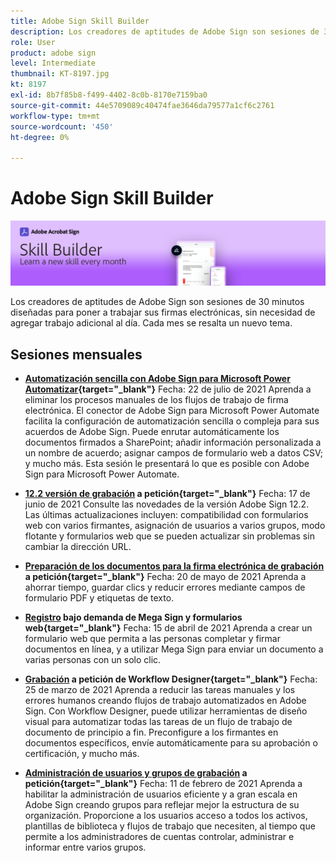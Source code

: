 ```yaml
---
title: Adobe Sign Skill Builder
description: Los creadores de aptitudes de Adobe Sign son sesiones de 30 minutos diseñadas para poner a trabajar sus firmas electrónicas sin necesidad de agregar trabajo adicional al día
role: User
product: adobe sign
level: Intermediate
thumbnail: KT-8197.jpg
kt: 8197
exl-id: 8b7f85b8-f499-4402-8c0b-8170e7159ba0
source-git-commit: 44e5709089c40474fae3646da79577a1cf6c2761
workflow-type: tm+mt
source-wordcount: '450'
ht-degree: 0%

---
```


# Adobe Sign Skill Builder

![Banner del generador de aptitudes](../assets/SB_Hero.png)

Los creadores de aptitudes de Adobe Sign son sesiones de 30 minutos diseñadas para poner a trabajar sus firmas electrónicas, sin necesidad de agregar trabajo adicional al día. Cada mes se resalta un nuevo tema.

## Sesiones mensuales

* **[Automatización sencilla con Adobe Sign para Microsoft Power Automatizar](https://sign-skillbuilder-july.joinus.adobeevents.com/){target=&quot;_blank&quot;}**
Fecha: 22 de julio de 2021 Aprenda a eliminar los procesos manuales de los flujos de trabajo de firma electrónica. El conector de Adobe Sign para Microsoft Power Automate facilita la configuración de automatización sencilla o compleja para sus acuerdos de Adobe Sign. Puede enrutar automáticamente los documentos firmados a SharePoint; añadir información personalizada a un nombre de acuerdo; asignar campos de formulario web a datos CSV; y mucho más. Esta sesión le presentará lo que es posible con Adobe Sign para Microsoft Power Automate.

* **[12.2 versión de grabación](https://event.on24.com/wcc/r/3163201/07B1E175783B1F37248E7AE08091D6C6) a petición{target=&quot;_blank&quot;}**
Fecha: 17 de junio de 2021 Consulte las novedades de la versión Adobe Sign 12.2. Las últimas actualizaciones incluyen: compatibilidad con formularios web con varios firmantes, asignación de usuarios a varios grupos, modo flotante y formularios web que se pueden actualizar sin problemas sin cambiar la dirección URL.

* **[Preparación de los documentos para la firma electrónica de grabación](https://event.on24.com/wcc/r/3121756/E99C17996EB39D270728FC57D062F46B) a petición{target=&quot;_blank&quot;}**
Fecha: 20 de mayo de 2021 Aprenda a ahorrar tiempo, guardar clics y reducir errores mediante campos de formulario PDF y etiquetas de texto.

* **[Registro](https://event.on24.com/wcc/r/3032025/7FF45B7F803724D32534FD1B0D610AD6) bajo demanda de Mega Sign y formularios web{target=&quot;_blank&quot;}**
Fecha: 15 de abril de 2021 Aprenda a crear un formulario web que permita a las personas completar y firmar documentos en línea, y a utilizar Mega Sign para enviar un documento a varias personas con un solo clic.

* **[Grabación](https://event.on24.com/wcc/r/3031957/7D9B2B2431639F2D6B91449B932F6632) a petición de Workflow Designer{target=&quot;_blank&quot;}**
Fecha: 25 de marzo de 2021 Aprenda a reducir las tareas manuales y los errores humanos creando flujos de trabajo automatizados en Adobe Sign. Con Workflow Designer, puede utilizar herramientas de diseño visual para automatizar todas las tareas de un flujo de trabajo de documento de principio a fin. Preconfigure a los firmantes en documentos específicos, envíe automáticamente para su aprobación o certificación, y mucho más.

* **[Administración de usuarios y grupos de grabación](https://event.on24.com/wcc/r/2954084/6EEDCD348E72E9C8E64F5B7E4ADB4642) a petición{target=&quot;_blank&quot;}**
Fecha: 11 de febrero de 2021 Aprenda a habilitar la administración de usuarios eficiente y a gran escala en Adobe Sign creando grupos para reflejar mejor la estructura de su organización. Proporcione a los usuarios acceso a todos los activos, plantillas de biblioteca y flujos de trabajo que necesiten, al tiempo que permite a los administradores de cuentas controlar, administrar e informar entre varios grupos.